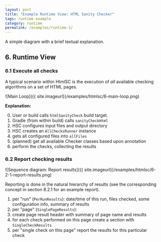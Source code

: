 ```yaml
---
layout: post
title: "Example Runtime View: HTML Sanity Checker"
tags: runtime example 
category: runtime
permalink: /examples/runtime-1/
---
```



<div class="arc42-example" markdown="1">
A simple diagram with a brief textual explanation.
</div>

## 6. Runtime View 

### 6.1 Execute all checks
A typical scenario within HtmlSC is the execution of _all_ available checking algorithms on a set of HTML pages.

![Main Loop]({{ site.imageurl}}/examples/htmlsc/6-main-loop.png)

**Explanation:**

0. User or build calls `htmlSanityCheck` build target.
1. Gradle (from within build) calls `sanityCheckHtml`
2. HSC configures input files and output directory
2. HSC creates an `AllChecksRunner` instance
3. gets all configured files into `allFiles`
4. (planned) get all available Checker classes based upon annotation
5. perform the checks, collecting the results


### 6.2 Report checking results

![Sequence diagram: Report results]({{ site.imageurl}}/examples/htmlsc/6-2-1-report-results.png)

Reporting is done in the natural hierarchy of results (see the corresponding concept in section 8.2.1 for an example report).

1. per "run" (`PerRunResults`): date/time of this run, files checked, some configuration info, summary of results
2. per "page" (`SinglePageResults`):
  1. create page result header with summary of page name and results
  2. for each check performed on this page create a section with `SingleCheckResults`
  3. per "single check on this page" report the results for this particular check
